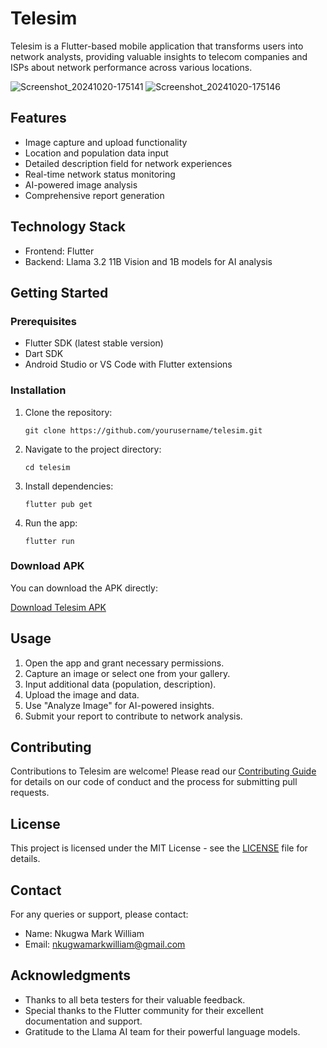 # Telesim

Telesim is a Flutter-based mobile application that transforms users into network analysts, providing valuable insights to telecom companies and ISPs about network performance across various locations.

![Screenshot_20241020-175141](https://github.com/user-attachments/assets/a8625c98-53bc-4b21-b47f-126ed554fba7)
![Screenshot_20241020-175146](https://github.com/user-attachments/assets/5204120a-90a9-4e87-948f-871ef8b8b552)

## Features

- Image capture and upload functionality
- Location and population data input
- Detailed description field for network experiences
- Real-time network status monitoring
- AI-powered image analysis
- Comprehensive report generation

## Technology Stack

- Frontend: Flutter
- Backend: Llama 3.2 11B Vision and 1B models for AI analysis

## Getting Started

### Prerequisites

- Flutter SDK (latest stable version)
- Dart SDK
- Android Studio or VS Code with Flutter extensions

### Installation

1. Clone the repository:
   ```
   git clone https://github.com/yourusername/telesim.git
   ```
2. Navigate to the project directory:
   ```
   cd telesim
   ```
3. Install dependencies:
   ```
   flutter pub get
   ```
4. Run the app:
   ```
   flutter run
   ```

### Download APK

You can download the APK directly:

[Download Telesim APK](https://drive.google.com/file/d/1Nf4TE_E-K4HEjftDf6NdU1iSbkjWQWXt/view?usp=sharing)

## Usage

1. Open the app and grant necessary permissions.
2. Capture an image or select one from your gallery.
3. Input additional data (population, description).
4. Upload the image and data.
5. Use "Analyze Image" for AI-powered insights.
6. Submit your report to contribute to network analysis.

## Contributing

Contributions to Telesim are welcome! Please read our [Contributing Guide](CONTRIBUTING.md) for details on our code of conduct and the process for submitting pull requests.

## License

This project is licensed under the MIT License - see the [LICENSE](LICENSE) file for details.

## Contact

For any queries or support, please contact:
- Name: Nkugwa Mark William
- Email: nkugwamarkwilliam@gmail.com

## Acknowledgments

- Thanks to all beta testers for their valuable feedback.
- Special thanks to the Flutter community for their excellent documentation and support.
- Gratitude to the Llama AI team for their powerful language models.




